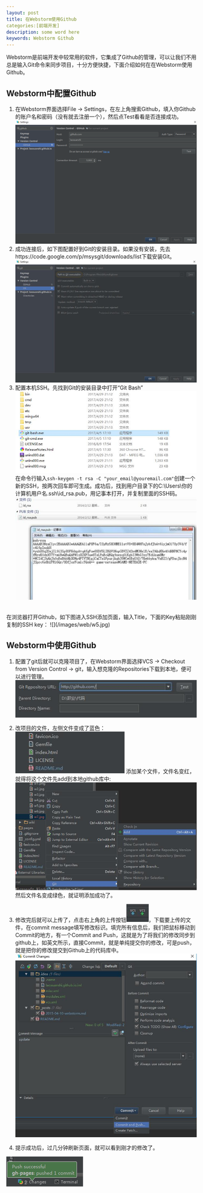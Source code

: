```yaml
---
layout: post
title: 在Webstorm使用Github
categories:[前端开发]
description: some word here
keywords: Webstorm Github
---
```


Webstorm是前端开发中较常用的软件，它集成了Github的管理，可以让我们不用总是输入Git命令来同步项目，十分方便快捷，下面介绍如何在在Webstorm使用Github。


## Webstorm中配置Github
1. 在Webstorm界面选择File -> Settings，在左上角搜索Github，填入你Github的账户名和密码（没有就去注册一个），然后点Test看看是否连接成功。
![](/images/web/w1.png)
2. 成功连接后，如下图配置好到Git的安装目录。如果没有安装，先去https://code.google.com/p/msysgit/downloads/list下载安装Git。
![](/images/web/w2.jpg)
3. 配置本机SSH。先找到Git的安装目录中打开“Git Bash”
![](/images/web/w3.jpg)
在命令行输入`ssh-keygen -t rsa -C "your_email@youremail.com"`创建一个新的SSH，按两次回车即可生成。成功后，找到用户目录下的C:\Users\你的计算机用户名.ssh\id_rsa.pub，用记事本打开，并复制里面的SSH码。
![](/images/web/w4.jpg)
  <br />
在浏览器打开Github，如下图进入SSH添加页面，输入Title，下面的Key粘贴刚刚复制的SSH key：
![](/images/web/w5.jpg)

## Webstorm中使用Github
1. 配置了git后就可以克隆项目了，在Webstorm界面选择VCS -> Checkout from Version Control -> git，输入想克隆的Repositories下载到本地，便可以进行管理。
![](/images/web/w6.jpg)

2. 改项目的文件，左侧文件变成了蓝色：  <br />
![](/images/web/w7.jpg)
添加某个文件，文件名变红，就得将这个文件先add到本地github库中:
![](/images/web/w8.jpg)
然后文件名变成绿色，就证明添加成功了。

3. 修改完后就可以上传了，点击右上角的上传按钮![](/images/web/w9.jpg)，下载要上传的文件，在commit message填写修改标识。填完所有信息后，我们把鼠标移动到Commit的地方，有一个Commit and Push，这就是为了将我们的修改同步到github上，如英文所示，直接Commit，就是单纯提交你的修改，可是push，就是把你的修改提交到Github上的代码库中。
![](/images/web/w10.jpg)
4. 提示成功后，过几分钟刷新页面，就可以看到刚才的修改了。

![](/images/web/w11.png)